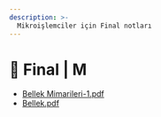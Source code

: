 ```yaml
---
description: >-
  Mikroişlemciler için Final notları
---
```


# 📅 Final \| M

<!--YPackage.YGitbookIntegration-tarafından-otomatik-oluşturulmuştur-->

- [Bellek Mimarileri-1.pdf](Bellek%20Mimarileri-1.pdf)
- [Bellek.pdf](Bellek.pdf)

<!--YPackage.YGitbookIntegration-tarafından-otomatik-oluşturulmuştur-->
